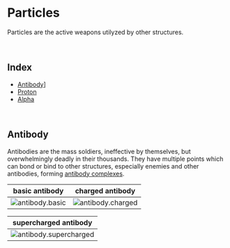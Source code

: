 # Particles

Particles are the active weapons utilyzed by other structures.

<br>

## Index

- [Antibody](#antibody)]
- [Proton](#proton)
- [Alpha](#alpha)

<br>

## Antibody

Antibodies are the mass soldiers, ineffective by themselves, but overwhelmingly deadly in their thousands. They have multiple points which can bond or bind to other structures, especially enemies and other antibodies, forming [antibody complexes]().

| basic antibody | charged antibody |
| :------------: | :--------------: |
| ![antibody.basic]() | ![antibody.charged]() |

| supercharged antibody |
| :-------------------: |
| ![antibody.supercharged]() |